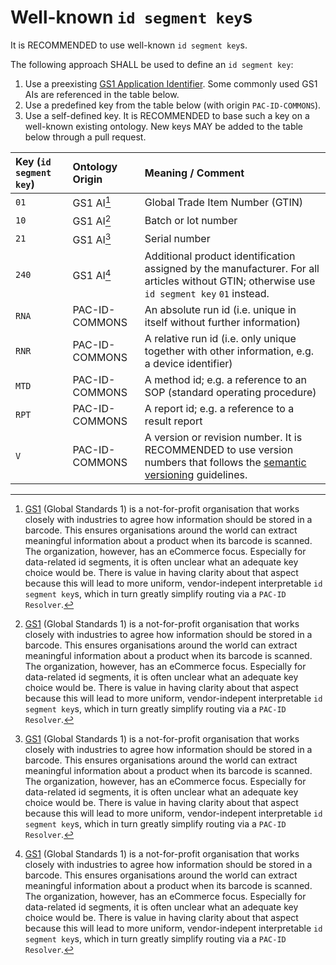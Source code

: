 # Well-known `id segment key`s

It is RECOMMENDED to use well-known `id segment key`s.

The following approach SHALL be used to define an `id segment key`:

1. Use a preexisting [GS1 Application Identifier](https://ref.gs1.org/ai/). Some commonly used GS1 AIs are referenced in the table below.
2. Use a predefined key from the table below (with origin `PAC-ID-COMMONS`).
3. Use a self-defined key. It is RECOMMENDED to base such a key on a well-known existing ontology. New keys MAY be added to the table below through a pull request.

| **Key (`id segment key`)** | **Ontology Origin** | **Meaning / Comment** |
| :--- | :--- | :--- |
| `01` | GS1 AI[^1] | Global Trade Item Number (GTIN) |
| `10` | GS1 AI[^1] | Batch or lot number |
| `21` | GS1 AI[^1] | Serial number |
| `240` | GS1 AI[^1] | Additional product identification assigned by the manufacturer. For all articles without GTIN; otherwise use `id segment key` `01` instead. |
| `RNA` | PAC-ID-COMMONS | An absolute run id (i.e. unique in itself without further information) |
| `RNR` | PAC-ID-COMMONS | A relative run id (i.e. only unique together with other information, e.g. a device identifier) |
| `MTD` | PAC-ID-COMMONS | A method id; e.g. a reference to an SOP (standard operating procedure) |
| `RPT` | PAC-ID-COMMONS | A report id; e.g. a reference to a result report |
| `V` |  PAC-ID-COMMONS | A version or revision number. It is RECOMMENDED to use version numbers that follows the [semantic versioning](https://semver.org/) guidelines. |

[^1]: [GS1](https://www.gs1.org/) (Global Standards 1) is a not-for-profit organisation that works closely with industries to agree how information should be stored in a barcode. This ensures organisations around the world can extract meaningful information about a product when its barcode is scanned. The organization, however, has an eCommerce focus. Especially for data-related id segments, it is often unclear what an adequate key choice would be. There is value in having clarity about that aspect because this will lead to more uniform, vendor-indepent interpretable `id segment key`s, which in turn greatly simplify routing via a `PAC-ID Resolver`.
